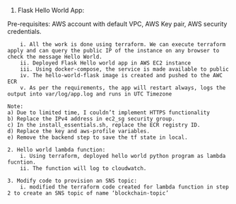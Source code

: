  1. Flask Hello World App:
       
Pre-requisites: AWS account with default VPC, AWS Key pair, AWS security credentials.

        i. All the work is done using terraform. We can execute terraform apply and can query the public IP of the instance on any browser to check the message Hello World.
        ii. Deployed Flask Hello world app in AWS EC2 instance
        iii. Using docker-compose, the service is made available to public
        iv. The hello-world-flask image is created and pushed to the AWC ECR 
        v. As per the requirements, the app will restart always, logs the output into var/log/app.log and runs in UTC Timezone

	Note: 
    a) Due to limited time, I couldn’t implement HTTPS functionality
    b) Replace the IPv4 address in ec2_sg security group.
    c) In the install_essentials.sh, replace the ECR registry ID.
    d) Replace the key and aws-profile variables.
    e) Remove the backend step to save the tf state in local.

    2. Hello world lambda function:
        i. Using terraform, deployed hello world python program as lambda fucntion.
        ii. The function will log to cloudwatch.

    3. Modify code to provision an SNS topic:
        i. modified the terraform code created for lambda function in step 2 to create an SNS topic of name ‘blockchain-topic’
